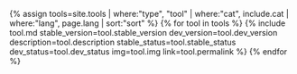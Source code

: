 {% assign tools=site.tools | where:"type", "tool" | where:"cat", include.cat | where:"lang", page.lang | sort:"sort" %}
{% for tool in tools %}
{% include tool.md stable_version=tool.stable_version dev_version=tool.dev_version description=tool.description stable_status=tool.stable_status dev_status=tool.dev_status img=tool.img link=tool.permalink %}
{% endfor %}


